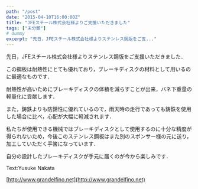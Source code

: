 ```yaml
---
path: "/post"
date: "2015-04-10T16:00:00Z"
title: "JFEスチール株式会社様よりご支援いただきました"
tags: ["未分類"]
# dummy
excerpt: "先日，JFEスチール株式会社様よりステンレス鋼版をご支..."
---
```




[](10-1.jpg)

先日，JFEスチール株式会社様よりステンレス鋼版をご支援いただきました．

この鋼板は耐熱性にとても優れており，ブレーキディスクの材料として用いるのに最適なものです．

耐熱性が高いためにブレーキディスクの体積を減らすことが出来，バネ下重量の軽量化に貢献します．

また，鋳鉄よりも防錆性に優れているので，雨天時の走行であっても鋳鉄を使用した場合に比べ，心配が大幅に軽減されます．

私たちが使用できる機械ではブレーキディスクとして使用するのに十分な精度が得られないため，今後このステンレス鋼板はまた別のスポンサー様の元に送り，加工していただく手筈になっています．

自分の設計したブレーキディスクが手元に届くのが今から楽しみです．

Text:Yusuke Nakata

[http://www.grandelfino.net](http://www.grandelfino.net)

